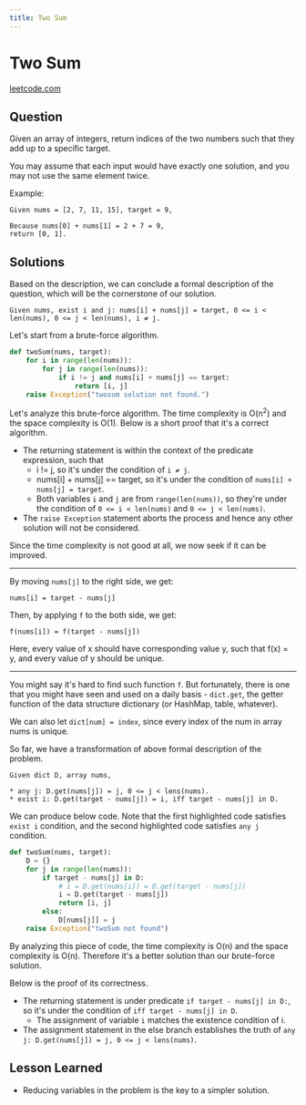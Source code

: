 ```yaml
---
title: Two Sum
---
```


# Two Sum

[leetcode.com](https://leetcode.com/problems/two-sum/)

## Question

Given an array of integers, return indices of the two numbers such that they add up to a specific target.

You may assume that each input would have exactly one solution, and you may not use the same element twice.

Example:

```
Given nums = [2, 7, 11, 15], target = 9,

Because nums[0] + nums[1] = 2 + 7 = 9,
return [0, 1].
```

## Solutions

Based on the description, we can conclude a formal description of the question, which will be the cornerstone of our solution.

```
Given nums, exist i and j: nums[i] + nums[j] = target, 0 <= i < len(nums), 0 <= j < len(nums), i ≠ j.
```

Let's start from a brute-force algorithm.

```python
def twoSum(nums, target):
    for i in range(len(nums)):
        for j in range(len(nums)):
            if i != j and nums[i] + nums[j] == target:
                return [i, j]
    raise Exception("twosum solution not found.")
```

Let's analyze this brute-force algorithm. The time complexity is O(n<sup>2</sup>) and the space complexity is O(1). Below is a short proof that it's a correct algorithm.

* The returning statement is within the context of the predicate expression, such that
  * i != j, so it's under the condition of `i ≠ j`.
  * nums[i] + nums[j] == target, so it's under the condition of `nums[i] + nums[j] = target`.
  * Both variables `i` and `j` are from `range(len(nums))`, so they're under the condition of `0 <= i < len(nums)` and `0 <= j < len(nums)`.
* The `raise Exception` statement aborts the process and hence any other solution will not be considered.

Since the time complexity is not good at all, we now seek if it can be improved.

---

By moving `nums[j]` to the right side, we get:

```
nums[i] = target - nums[j]
```

Then, by applying `f` to the both side, we get:

```
f(nums[i]) = f(target - nums[j])
```

Here,  every value of x should have corresponding value y, such that f(x) = y, and every value of y should be unique.

---

You might say it's hard to find such function `f`. But fortunately, there is one that you might have seen and used on a daily basis - `dict.get`, the getter function of the data structure dictionary (or HashMap, table, whatever).

We can also let `dict[num] = index`, since every index of the num in array nums is unique.

So far, we have a transformation of above formal description of the problem.

```
Given dict D, array nums,

* any j: D.get(nums[j]) = j, 0 <= j < lens(nums).
* exist i: D.get(target - nums[j]) = i, iff target - nums[j] in D.
```

We can produce below code. Note that the first highlighted code satisfies `exist i` condition, and the second highlighted code satisfies `any j` condition.

```python
def twoSum(nums, target):
    D = {}
    for j in range(len(nums)):
        if target - nums[j] in D:
            # i = D.get(nums[i]) = D.get(target - nums[j])
            i = D.get(target - nums[j])
            return [i, j]
        else:
            D[nums[j]] = j
    raise Exception("twoSum not found")
```

By analyzing this piece of code, the time complexity is O(n) and the space complexity is O(n). Therefore it's a better solution than our brute-force solution.

Below is the proof of its correctness.

* The returning statement is under predicate `if target - nums[j] in D:`, so it's under the condition of `iff target - nums[j] in D`.
  * The assignment of variable `i` matches the existence condition of i.
* The assignment statement in the else branch establishes the truth of `any j: D.get(nums[j]) = j, 0 <= j < lens(nums)`.

## Lesson Learned

* Reducing variables in the problem is the key to a simpler solution.
